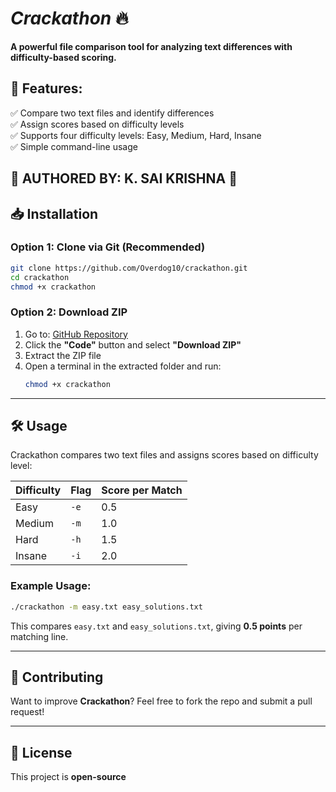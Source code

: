 # *Crackathon* 🔥  
**A powerful file comparison tool for analyzing text differences with difficulty-based scoring.**

## **🚀 Features:**  
✅ Compare two text files and identify differences  
✅ Assign scores based on difficulty levels  
✅ Supports four difficulty levels: Easy, Medium, Hard, Insane  
✅ Simple command-line usage  


📢 AUTHORED BY: K. SAI KRISHNA 🎉
---

## **📥 Installation**  
### **Option 1: Clone via Git (Recommended)**  
```bash
git clone https://github.com/Overdog10/crackathon.git
cd crackathon
chmod +x crackathon
```

### **Option 2: Download ZIP**  
1. Go to: [GitHub Repository](https://github.com/Overdog10/crackathon)  
2. Click the **"Code"** button and select **"Download ZIP"**  
3. Extract the ZIP file  
4. Open a terminal in the extracted folder and run:  
   ```bash
   chmod +x crackathon
   ```

---

## **🛠 Usage**  
Crackathon compares two text files and assigns scores based on difficulty level:  

| Difficulty | Flag | Score per Match |
|------------|------|---------------|
| Easy       | `-e` | 0.5           |
| Medium     | `-m` | 1.0           |
| Hard       | `-h` | 1.5           |
| Insane     | `-i` | 2.0           |

### **Example Usage:**  
```bash
./crackathon -m easy.txt easy_solutions.txt
```
This compares `easy.txt` and `easy_solutions.txt`, giving **0.5 points** per matching line.

---

## **🔧 Contributing**  
Want to improve **Crackathon**? Feel free to fork the repo and submit a pull request!  

---

## **📝 License**  
This project is **open-source** 

